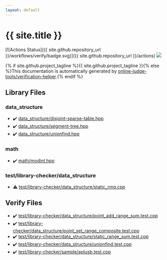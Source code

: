 ```yaml
---
layout: default
---
```


<!-- mathjax config similar to math.stackexchange -->
<script type="text/javascript" async
  src="https://cdnjs.cloudflare.com/ajax/libs/mathjax/2.7.5/MathJax.js?config=TeX-MML-AM_CHTML">
</script>
<script type="text/x-mathjax-config">
  MathJax.Hub.Config({
    TeX: { equationNumbers: { autoNumber: "AMS" }},
    tex2jax: {
      inlineMath: [ ['$','$'] ],
      processEscapes: true
    },
    "HTML-CSS": { matchFontHeight: false },
    displayAlign: "left",
    displayIndent: "2em"
  });
</script>

<script type="text/javascript" src="https://cdnjs.cloudflare.com/ajax/libs/jquery/3.4.1/jquery.min.js"></script>
<script src="https://cdn.jsdelivr.net/npm/jquery-balloon-js@1.1.2/jquery.balloon.min.js" integrity="sha256-ZEYs9VrgAeNuPvs15E39OsyOJaIkXEEt10fzxJ20+2I=" crossorigin="anonymous"></script>
<script type="text/javascript" src="assets/js/copy-button.js"></script>
<link rel="stylesheet" href="assets/css/copy-button.css" />


# {{ site.title }}

[![Actions Status]({{ site.github.repository_url }}/workflows/verify/badge.svg)]({{ site.github.repository_url }}/actions)
<a href="{{ site.github.repository_url }}"><img src="https://img.shields.io/github/last-commit/{{ site.github.owner_name }}/{{ site.github.repository_name }}" /></a>

{% if site.github.project_tagline %}{{ site.github.project_tagline }}{% else %}This documentation is automatically generated by <a href="https://github.com/online-judge-tools/verification-helper">online-judge-tools/verification-helper</a>.{% endif %}

## Library Files

<div id="c8f6850ec2ec3fb32f203c1f4e3c2fd2"></div>

### data_structure

* :heavy_check_mark: <a href="library/data_structure/disjoint-sparse-table.hpp.html">data_structure/disjoint-sparse-table.hpp</a>
* :heavy_check_mark: <a href="library/data_structure/segment-tree.hpp.html">data_structure/segment-tree.hpp</a>
* :heavy_check_mark: <a href="library/data_structure/unionfind.hpp.html">data_structure/unionfind.hpp</a>


<div id="7e676e9e663beb40fd133f5ee24487c2"></div>

### math

* :heavy_check_mark: <a href="library/math/modint.hpp.html">math/modint.hpp</a>


<div id="c4b8fe8a8231f4c5b6444b288e0b90cd"></div>

### test/library-checker/data_structure

* :warning: <a href="library/test/library-checker/data_structure/static_rmq.cpp.html">test/library-checker/data_structure/static_rmq.cpp</a>


## Verify Files

* :heavy_check_mark: <a href="verify/test/library-checker/data_structure/point_add_range_sum.test.cpp.html">test/library-checker/data_structure/point_add_range_sum.test.cpp</a>
* :heavy_check_mark: <a href="verify/test/library-checker/data_structure/point_set_range_composite.test.cpp.html">test/library-checker/data_structure/point_set_range_composite.test.cpp</a>
* :heavy_check_mark: <a href="verify/test/library-checker/data_structure/static_range_sum.test.cpp.html">test/library-checker/data_structure/static_range_sum.test.cpp</a>
* :heavy_check_mark: <a href="verify/test/library-checker/data_structure/unionfind.test.cpp.html">test/library-checker/data_structure/unionfind.test.cpp</a>
* :heavy_check_mark: <a href="verify/test/library-checker/sample/aplusb.test.cpp.html">test/library-checker/sample/aplusb.test.cpp</a>


